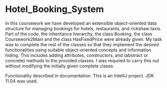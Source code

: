 # Hotel_Booking_System

In this coursework we have developed an extensible object-oriented data structure
for managing bookings for hotels, restaurants, and rickshaw taxis. 
Part of the code, the inheritance hierarchy, the class Booking, the class 
Coursework2Main and the class HasFixedPrice were already given.
My task was to complete the rest of the classes so that they implement the desired
functionalities using suitable object-oriented concepts and information hiding. 
This includes adding attributes, constructors, and (abstract or concrete) methods 
to the provided classes. I was required to carry this out without modifying the 
initially given complete clases. 

Functionality described in documantation.
This is an IntelliJ project. JDK 11.04 was used.

